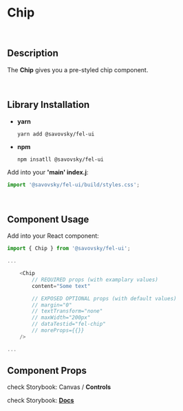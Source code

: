 # Chip

&nbsp;

## Description

The **Chip** gives you a pre-styled chip component.

&nbsp;

## Library Installation

- **yarn**

    `yarn add @savovsky/fel-ui`

- **npm**

    `npm insatll @savovsky/fel-ui`

Add into your **'main' index.j**:

```javascript
import '@savovsky/fel-ui/build/styles.css';
```

&nbsp;

## Component Usage

Add into your React component:

```javascript
import { Chip } from '@savovsky/fel-ui';

...

    <Chip
        // REQUIRED props (with examplary values)
        content="Some text"

        // EXPOSED OPTIONAL props (with default values)
        // margin="0"
        // textTransform="none"
        // maxWidth="200px"
        // dataTestid="fel-chip"
        // moreProps={{}}
    />

...
```

## Component Props

check Storybook: Canvas / **Controls**

check Storybook: [**Docs**](https://www.savovsky.com/fel/?path=/docs/ui-chips-chip--default)

&nbsp;
